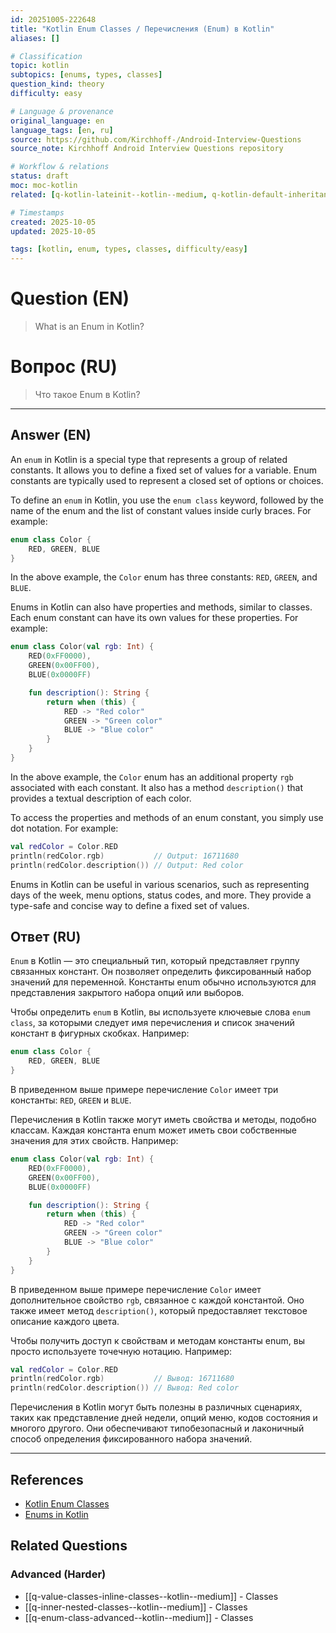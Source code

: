 ```yaml
---
id: 20251005-222648
title: "Kotlin Enum Classes / Перечисления (Enum) в Kotlin"
aliases: []

# Classification
topic: kotlin
subtopics: [enums, types, classes]
question_kind: theory
difficulty: easy

# Language & provenance
original_language: en
language_tags: [en, ru]
source: https://github.com/Kirchhoff-/Android-Interview-Questions
source_note: Kirchhoff Android Interview Questions repository

# Workflow & relations
status: draft
moc: moc-kotlin
related: [q-kotlin-lateinit--kotlin--medium, q-kotlin-default-inheritance-type--programming-languages--easy, q-request-coalescing-deduplication--kotlin--hard]

# Timestamps
created: 2025-10-05
updated: 2025-10-05

tags: [kotlin, enum, types, classes, difficulty/easy]
---
```

# Question (EN)
> What is an Enum in Kotlin?
# Вопрос (RU)
> Что такое Enum в Kotlin?

---

## Answer (EN)

An `enum` in Kotlin is a special type that represents a group of related constants. It allows you to define a fixed set of values for a variable. Enum constants are typically used to represent a closed set of options or choices.

To define an `enum` in Kotlin, you use the `enum class` keyword, followed by the name of the enum and the list of constant values inside curly braces. For example:

```kotlin
enum class Color {
    RED, GREEN, BLUE
}
```

In the above example, the `Color` enum has three constants: `RED`, `GREEN`, and `BLUE`.

Enums in Kotlin can also have properties and methods, similar to classes. Each enum constant can have its own values for these properties. For example:

```kotlin
enum class Color(val rgb: Int) {
    RED(0xFF0000),
    GREEN(0x00FF00),
    BLUE(0x0000FF)

    fun description(): String {
        return when (this) {
            RED -> "Red color"
            GREEN -> "Green color"
            BLUE -> "Blue color"
        }
    }
}
```

In the above example, the `Color` enum has an additional property `rgb` associated with each constant. It also has a method `description()` that provides a textual description of each color.

To access the properties and methods of an enum constant, you simply use dot notation. For example:

```kotlin
val redColor = Color.RED
println(redColor.rgb)           // Output: 16711680
println(redColor.description()) // Output: Red color
```

Enums in Kotlin can be useful in various scenarios, such as representing days of the week, menu options, status codes, and more. They provide a type-safe and concise way to define a fixed set of values.

## Ответ (RU)

`Enum` в Kotlin — это специальный тип, который представляет группу связанных констант. Он позволяет определить фиксированный набор значений для переменной. Константы enum обычно используются для представления закрытого набора опций или выборов.

Чтобы определить `enum` в Kotlin, вы используете ключевые слова `enum class`, за которыми следует имя перечисления и список значений констант в фигурных скобках. Например:

```kotlin
enum class Color {
    RED, GREEN, BLUE
}
```

В приведенном выше примере перечисление `Color` имеет три константы: `RED`, `GREEN` и `BLUE`.

Перечисления в Kotlin также могут иметь свойства и методы, подобно классам. Каждая константа enum может иметь свои собственные значения для этих свойств. Например:

```kotlin
enum class Color(val rgb: Int) {
    RED(0xFF0000),
    GREEN(0x00FF00),
    BLUE(0x0000FF)

    fun description(): String {
        return when (this) {
            RED -> "Red color"
            GREEN -> "Green color"
            BLUE -> "Blue color"
        }
    }
}
```

В приведенном выше примере перечисление `Color` имеет дополнительное свойство `rgb`, связанное с каждой константой. Оно также имеет метод `description()`, который предоставляет текстовое описание каждого цвета.

Чтобы получить доступ к свойствам и методам константы enum, вы просто используете точечную нотацию. Например:

```kotlin
val redColor = Color.RED
println(redColor.rgb)           // Вывод: 16711680
println(redColor.description()) // Вывод: Red color
```

Перечисления в Kotlin могут быть полезны в различных сценариях, таких как представление дней недели, опций меню, кодов состояния и многого другого. Они обеспечивают типобезопасный и лаконичный способ определения фиксированного набора значений.

---

## References
- [Kotlin Enum Classes](https://kotlinlang.org/docs/enum-classes.html)
- [Enums in Kotlin](https://www.baeldung.com/kotlin/enum)

## Related Questions

### Advanced (Harder)
- [[q-value-classes-inline-classes--kotlin--medium]] - Classes
- [[q-inner-nested-classes--kotlin--medium]] - Classes
- [[q-enum-class-advanced--kotlin--medium]] - Classes
